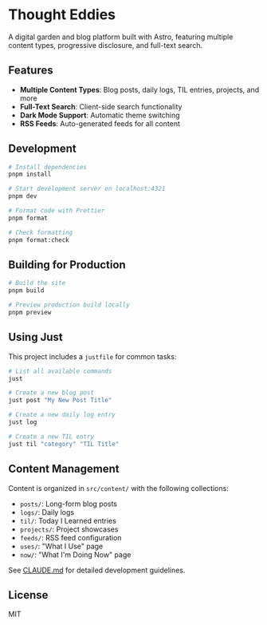 # Thought Eddies

A digital garden and blog platform built with Astro, featuring multiple content types, progressive disclosure, and full-text search.

## Features

- **Multiple Content Types**: Blog posts, daily logs, TIL entries, projects, and more
- **Full-Text Search**: Client-side search functionality
- **Dark Mode Support**: Automatic theme switching
- **RSS Feeds**: Auto-generated feeds for all content

## Development

```sh
# Install dependencies
pnpm install

# Start development server on localhost:4321
pnpm dev

# Format code with Prettier
pnpm format

# Check formatting
pnpm format:check
```

## Building for Production

```sh
# Build the site
pnpm build

# Preview production build locally
pnpm preview
```

## Using Just

This project includes a `justfile` for common tasks:

```sh
# List all available commands
just

# Create a new blog post
just post "My New Post Title"

# Create a new daily log entry
just log

# Create a new TIL entry
just til "category" "TIL Title"
```

## Content Management

Content is organized in `src/content/` with the following collections:

- `posts/`: Long-form blog posts
- `logs/`: Daily logs
- `til/`: Today I Learned entries
- `projects/`: Project showcases
- `feeds/`: RSS feed configuration
- `uses/`: "What I Use" page
- `now/`: "What I'm Doing Now" page

See [CLAUDE.md](./CLAUDE.md) for detailed development guidelines.

## License

MIT
